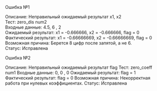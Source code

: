 Ошибка №1

Описание: Неправильный ожидаемый результат x1, x2  
Тест: zero_dis num2  
Входные данные: 4.5, 6 , 2  
Ожидаемый результат: x1 = -0.666666, x2 = -0.666666, flag = 0  
Фактический результат: x1 = -0.66666669, x2 = -0.66666669, flag = 0  
Возможная причина: Берется 8 цифр после запятой, а не 6.  
Статус: Исправлена  


Ошибка №2

Описание: Неправильный ожидаемый результат flag
Тест: zero_coeff num1
Входные данные: 0, 0 , 0
Ожидаемый результат: flag = 1
Фактический результат: flag = 0
Возможная причина: Некорректная работа при нулевых коэффициентах.
Статус: Исправлена
